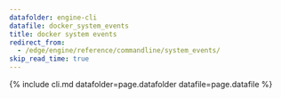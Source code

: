 ```yaml
---
datafolder: engine-cli
datafile: docker_system_events
title: docker system events
redirect_from:
  - /edge/engine/reference/commandline/system_events/
skip_read_time: true
---
```

<!--
This page is automatically generated from Docker's source code. If you want to
suggest a change to the text that appears here, open a ticket or pull request
in the source repository on GitHub:

https://github.com/docker/cli
-->

{% include cli.md datafolder=page.datafolder datafile=page.datafile %}
